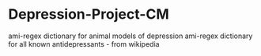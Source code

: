 # Depression-Project-CM

ami-regex dictionary for animal models of depression 
ami-regex dictionary for all known antidepressants - from wikipedia
